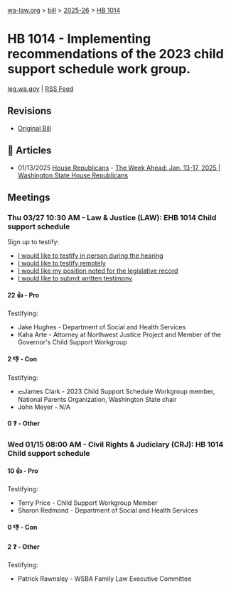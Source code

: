 [wa-law.org](/) > [bill](/bill/) > [2025-26](/bill/2025-26/) > [HB 1014](/bill/2025-26/hb/1014/)

# HB 1014 - Implementing recommendations of the 2023 child support schedule work group.
[leg.wa.gov](https://app.leg.wa.gov/billsummary?BillNumber=1014&Year=2025&Initiative=false) | [RSS Feed](./rss.xml)

## Revisions
* [Original Bill](1/)

## 📰 Articles
* 01/13/2025 [House Republicans](/org/house_republicans/) - [The Week Ahead: Jan. 13-17, 2025 | Washington State House Republicans](https://houserepublicans.wa.gov/week/the-week-ahead-jan-13-17-2025/#:~:text=HB%201014)

## Meetings
### Thu 03/27 10:30 AM - Law & Justice (LAW): EHB 1014 Child support schedule
Sign up to testify:
* [I would like to testify in person during the hearing](https://app.leg.wa.gov/csi/Testifier/Add?chamber=House&mId=33111&aId=166009&caId=26666&tId=1)
* [I would like to testify remotely](https://app.leg.wa.gov/csi/Testifier/Add?chamber=House&mId=33111&aId=166009&caId=26666&tId=2)
* [I would like my position noted for the legislative record](https://app.leg.wa.gov/csi/Testifier/Add?chamber=House&mId=33111&aId=166009&caId=26666&tId=3)
* [I would like to submit written testimony](https://app.leg.wa.gov/csi/Testifier/Add?chamber=House&mId=33111&aId=166009&caId=26666&tId=4)

#### 22 👍 - Pro
Testifying:
* Jake Hughes - Department of Social and Health Services
* Kaha Arte - Attorney at Northwest Justice Project and Member of the Governor's Child Support Workgroup

#### 2 👎 - Con
Testifying:
* 💵James Clark - 2023 Child Support Schedule Workgroup member, National Parents Organization, Washington State chair
* John Meyer - N/A

#### 0 ❓ - Other

### Wed 01/15 08:00 AM - Civil Rights & Judiciary (CRJ): HB 1014 Child support schedule
#### 10 👍 - Pro
Testifying:
* Terry Price - Child Support Workgroup Member
* Sharon Redmond - Department of Social and Health Services

#### 0 👎 - Con

#### 2 ❓ - Other
Testifying:
* Patrick Rawnsley - WSBA Family Law Executive Committee

